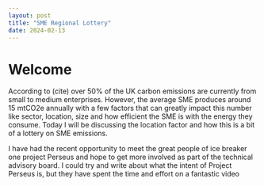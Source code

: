 ```yaml
---
layout: post
title: "SME Regional Lottery"
date: 2024-02-13
---
```


# Welcome

According to (cite) over 50% of the UK carbon emissions are currently from small to medium enterprises.  However, the average SME produces around 15 mtCO2e annually with a few factors that can greatly impact this number like sector, location, size and how efficient the SME is with the energy they consume.  Today I will be discussing the location factor and how this is a bit of a lottery on SME emissions.

I have had the recent opportunity to meet the great people of ice breaker one project Perseus and hope to get more involved as part of the technical advisory board.  I could try and write about what the intent of Project Perseus is, but they have spent the time and effort on a fantastic video
